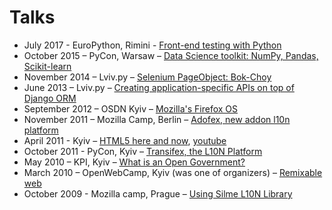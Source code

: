 Talks
====

* July 2017 - EuroPython, Rimini - [Front-end testing with Python](https://ep2017.europython.eu/conference/talks/front-end-testing-with-python)
* October 2015 – PyCon, Warsaw – [Data Science toolkit: NumPy, Pandas, Scikit-learn](https://github.com/tymofij/datascience-pandas-talk-pycon-pl)
* November 2014 – Lviv.py – [Selenium PageObject: Bok-Choy](http://clear.com.ua/talks/bok-choy.pdf)
* June 2013 – Lviv.py – [Creating application-specific APIs on top of Django ORM](http://clear.com.ua/talks/pretty_orm.pdf)
* September 2012 – OSDN Kyiv – [Mozilla's Firefox OS](http://clear.com.ua/talks/osdn-b2g/)
* November 2011 – Mozilla Camp, Berlin – [Adofex, new addon l10n platform](http://clear.com.ua/talks/adofex.pdf)
* April 2011 - Kyiv – [HTML5 here and now](http://clear.com.ua/talks/html5.pdf),  [youtube](http://www.youtube.com/watch?v=28MCjQwKTiM)
* October 2011 - PyCon, Kyiv – [Transifex, the L10N Platform](http://clear.com.ua/talks/transifex.pdf)
* May 2010 – KPI, Kyiv – [What is an Open Government?](http://clear.com.ua/talks/opengov.odp)
* March 2010 – OpenWebCamp, Kyiv (was one of organizers) – [Remixable web](http://clear.com.ua/talks/userscripts/)
* October 2009 - Mozilla camp, Prague – [Using Silme L10N Library](http://clear.com.ua/talks/silme.odp)
